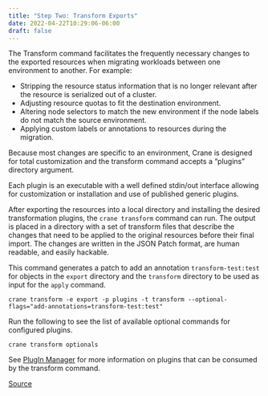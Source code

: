 ```yaml
---
title: "Step Two: Transform Exports"
date: 2022-04-22T10:29:06-06:00
draft: false
---
```

The Transform command facilitates the frequently necessary changes to the exported resources when migrating workloads between one environment to another. For example:

* Stripping the resource status information that is no longer relevant after the resource is serialized out of a cluster.
* Adjusting resource quotas to fit the destination environment.
* Altering node selectors to match the new environment if the node labels do not match the source environment.
* Applying custom labels or annotations to resources during the migration.

Because most changes are specific to an environment, Crane is designed for total customization and the transform command accepts a “plugins” directory argument.

Each plugin is an executable with a well defined stdin/out interface allowing for customization or installation and use of published generic plugins.

After exporting the resources into a local directory and installing the desired transformation plugins, the `crane transform` command can run. The output is placed in a directory with a set of transform files that describe the changes that need to be applied to the original resources before their final import. The changes are written in the JSON Patch format, are human readable, and easily hackable.

This command generates a patch to add an annotation `transform-test:test` for objects in the `export` directory and the `transform` directory to be used as input for the `apply` command.

```
crane transform -e export -p plugins -t transform --optional-flags="add-annotations=transform-test:test"
```

Run the following to see the list of available optional commands for configured plugins.
```
crane transform optionals
```
See [PlugIn Manager](https://konveyor.github.io/crane/tools/pluginmanager/) for more information on plugins that can be consumed by the transform command.

[Source](https://github.com/konveyor/konveyor.github.io/blob/main/content/Crane/UsingCrane/Step2Transform.md)
